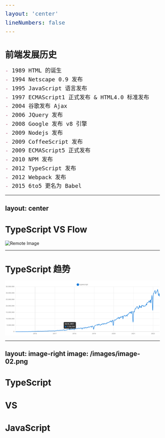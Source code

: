 ```yaml
---
layout: 'center'
lineNumbers: false
---
```


# 前端发展历史

```markdown {1-6|7-10|11-14}
- 1989 HTML 的诞生
- 1994 Netscape 0.9 发布
- 1995 JavaScript 语言发布
- 1997 ECMAScript1 正式发布 & HTML4.0 标准发布
- 2004 谷歌发布 Ajax
- 2006 JQuery 发布
- 2008 Google 发布 v8 引擎
- 2009 Nodejs 发布
- 2009 CoffeeScript 发布
- 2009 ECMAScript5 正式发布
- 2010 NPM 发布
- 2012 TypeScript 发布
- 2012 Webpack 发布
- 2015 6to5 更名为 Babel
```

<style>
code{
        font-size:18px;
        line-height:1.8rem;
}
</style>

---
layout: center
---

# TypeScript VS Flow

<div class="py-4">

![Remote Image](https://miro.medium.com/max/1400/1*VAP896WLOAJNH8uspXsbTA.png)

</div>

---

# TypeScript 趋势

<div class="py-4">

![Local Image](/images/image-01.png)

</div>

<style>
.image{ 
        height:100%;
        @apply flex items-center
}
</style>

---
layout: image-right
image: /images/image-02.png
---

<div class="h-full flex flex-col items-center justify-center">

# TypeScript 
# VS 
# JavaScript

</div> 
